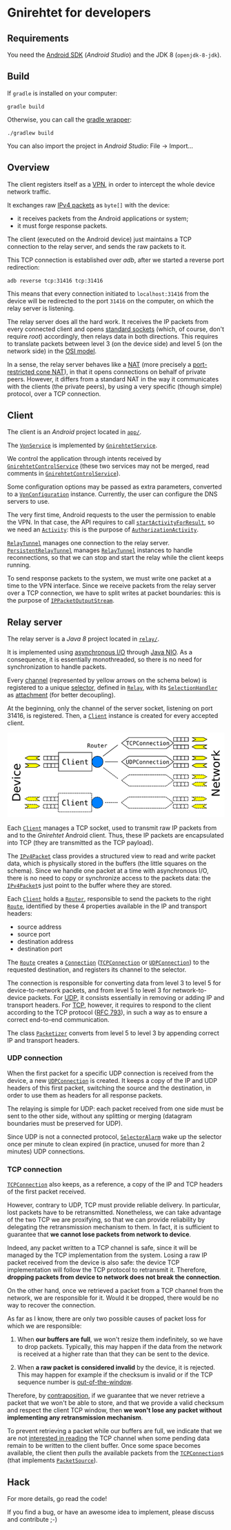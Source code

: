 # Gnirehtet for developers


## Requirements

You need the [Android SDK] (_Android Studio_) and the JDK 8 (`openjdk-8-jdk`).

[Android SDK]: https://developer.android.com/studio/index.html


## Build

If `gradle` is installed on your computer:

    gradle build

Otherwise, you can call the [gradle wrapper]:

    ./gradlew build

You can also import the project in _Android Studio_: File → Import…

[gradle wrapper]: https://docs.gradle.org/current/userguide/gradle_wrapper.html


## Overview

The client registers itself as a [VPN], in order to intercept the whole device
network traffic.

It exchanges raw [IPv4 packets] as `byte[]` with the device:
 - it receives packets from the Android applications or system;
 - it must forge response packets.

The client (executed on the Android device) just maintains a TCP connection to
the relay server, and sends the raw packets to it.

This TCP connection is established over _adb_, after we started a reverse
port redirection:

    adb reverse tcp:31416 tcp:31416

This means that every connection initiated to `localhost:31416` from the device
will be redirected to the port `31416` on the computer, on which the relay
server is listening.

The relay server does all the hard work. It receives the IP packets from every
connected client and opens [standard sockets][berkeley] (which, of course, don't
require _root_) accordingly, then relays data in both directions. This requires
to translate packets between level 3 (on the device side) and level 5 (on the
network side) in the [OSI model].

In a sense, the relay server behaves like a [NAT] (more precisely a
[port-restricted cone NAT][portNAT]), in that it opens connections on behalf of
private peers. However, it differs from a standard NAT in the way it
communicates with the clients (the private peers), by using a very specific
(though simple) protocol, over a TCP connection.

[VPN]: https://developer.android.com/reference/android/net/VpnService.html
[IPv4 packets]: https://en.wikipedia.org/wiki/IPv4#Packet_structure
[OSI model]: https://en.wikipedia.org/wiki/OSI_model
[berkeley]: https://en.wikipedia.org/wiki/Berkeley_sockets
[NAT]: https://en.wikipedia.org/wiki/Network_address_translation
[portNAT]: https://en.wikipedia.org/wiki/Network_address_translation#Methods_of_translation


## Client

The client is an _Android_ project located in [`app/`](app/).

The [`VpnService`] is implemented by
[`GnirehtetService`].

We control the application through intents received by
[`GnirehtetControlService`] (these two services may not be merged, read
comments in [`GnirehtetControlService`]).

Some configuration options may be passed as extra parameters, converted to a
[`VpnConfiguration`] instance. Currently, the user can configure the DNS servers
to use.

The very first time, Android requests to the user the permission to enable the
VPN. In that case, the API requires to call
[`startActivityForResult`], so we need an [`Activity`]: this is the purpose
of [`AuthorizationActivity`].

[`RelayTunnel`] manages one connection to the relay server.
[`PersistentRelayTunnel`] manages [`RelayTunnel`] instances to handle
reconnections, so that we can stop and start the relay while the client keeps
running.

To send response packets to the system, we must write one packet at a time to
the VPN interface. Since we receive packets from the relay server over a TCP
connection, we have to split writes at packet boundaries: this is the purpose
of [`IPPacketOutputStream`].

[`VpnService`]: https://developer.android.com/reference/android/net/VpnService.html
[`GnirehtetService`]: app/src/main/java/com/genymobile/gnirehtet/GnirehtetService.java
[`GnirehtetControlService`]: app/src/main/java/com/genymobile/gnirehtet/GnirehtetControlService.java
[`VpnConfiguration`]: app/src/main/java/com/genymobile/gnirehtet/VpnConfiguration.java
[`startActivityForResult`]: https://developer.android.com/reference/android/app/Activity.html#startActivityForResult%28android.content.Intent,%20int%29
[`Activity`]: https://developer.android.com/reference/android/app/Activity.html
[`AuthorizationActivity`]: app/src/main/java/com/genymobile/gnirehtet/AuthorizationActivity.java
[`RelayTunnel`]: app/src/main/java/com/genymobile/gnirehtet/RelayTunnel.java
[`PersistentRelayTunnel`]: app/src/main/java/com/genymobile/gnirehtet/PersistentRelayTunnel.java
[`IPPacketOutputStream`]: app/src/main/java/com/genymobile/gnirehtet/IPPacketOutputStream.java


## Relay server

The relay server is a _Java 8_ project located in [`relay/`](relay/).

It is implemented using [asynchronous I/O] through [Java NIO]. As a
consequence, it is essentially monothreaded, so there is no need for
synchronization to handle packets.

Every [channel][SelectableChannel] (represented by yellow arrows on the schema
below) is registered to a unique [selector], defined in [`Relay`], with its
[`SelectionHandler`] as [attachment] (for better decoupling).

At the beginning, only the channel of the server socket, listening on port
31416, is registered. Then, a [`Client`] instance is created for every
accepted client.

[asynchronous I/O]: https://en.wikipedia.org/wiki/Asynchronous_I/O
[Java NIO]: https://en.wikipedia.org/wiki/New_I/O_%28Java%29
[SelectableChannel]: https://docs.oracle.com/javase/8/docs/api/java/nio/channels/SelectableChannel.html
[Selector]: https://docs.oracle.com/javase/8/docs/api/java/nio/channels/Selector.html
[`Relay`]: relay/src/main/java/com/genymobile/relay/Relay.java
[`SelectionHandler`]: relay/src/main/java/com/genymobile/relay/SelectionHandler.java
[attachment]: https://docs.oracle.com/javase/8/docs/api/java/nio/channels/SelectionKey.html#attachment--
[`Client`]: relay/src/main/java/com/genymobile/relay/Client.java

![archi](assets/archi.png)

Each [`Client`] manages a TCP socket, used to transmit raw IP packets from and
to the _Gnirehtet_ Android client. Thus, these IP packets are encapsulated into
TCP (they are transmitted as the TCP payload).

The [`IPv4Packet`] class provides a structured view to read and write packet
data, which is physically stored in the buffers (the little squares on the
schema). Since we handle one packet at a time with asynchronous I/O, there is no
need to copy or synchronize access to the packets data: the [`IPv4Packet`]s
just point to the buffer where they are stored.

Each [`Client`] holds a [`Router`], responsible to send the packets to the
right [`Route`], identified by these 4 properties available in the IP and
transport headers:

 - source address
 - source port
 - destination address
 - destination port

The [`Route`] creates a [`Connection`] ([`TCPConnection`] or [`UDPConnection`])
to the requested destination, and registers its channel to the selector.

The connection is responsible for converting data from level 3 to level 5 for
device-to-network packets, and from level 5 to level 3 for network-to-device
packets. For [UDP][`UDPConnection`], it consists essentially in removing or
adding IP and transport headers. For [TCP][`TCPConnection`], however, it
requires to respond to the client according to the TCP protocol ([RFC 793]),
in such a way as to ensure a correct end-to-end communication.

The class [`Packetizer`] converts from level 5 to level 3 by appending correct
IP and transport headers.


[`IPv4Packet`]: relay/src/main/java/com/genymobile/relay/IPv4Packet.java
[`Router`]: relay/src/main/java/com/genymobile/relay/Router.java
[`Route`]: relay/src/main/java/com/genymobile/relay/Route.java
[`Connection`]: relay/src/main/java/com/genymobile/relay/Connection.java
[`TCPConnection`]: relay/src/main/java/com/genymobile/relay/TCPConnection.java
[`UDPConnection`]: relay/src/main/java/com/genymobile/relay/UDPConnection.java
[RFC 793]: https://tools.ietf.org/html/rfc793
[`Packetizer`]: relay/src/main/java/com/genymobile/relay/Packetizer.java


### UDP connection

When the first packet for a specific UDP connection is received from the device,
a new [`UDPConnection`] is created. It keeps a copy of the IP and UDP headers
of this first packet, switching the source and the destination, in order to use
them as headers for all response packets.

The relaying is simple for UDP: each packet received from one side must be sent
to the other side, without any splitting or merging (datagram boundaries must be
preserved for UDP).

Since UDP is not a connected protocol, [`SelectorAlarm`] wake up the selector
once per minute to clean expired (in practice, unused for more than 2 minutes)
UDP connections.

[`DatagramChannel`]: relay/src/main/java/com/genymobile/relay/DatagramChannel.java
[`SelectorAlarm`]: relay/src/main/java/com/genymobile/relay/SelectorAlarm.java


### TCP connection

[`TCPConnection`] also keeps, as a reference, a copy of the IP and TCP headers
of the first packet received.

However, contrary to UDP, TCP must provide reliable delivery. In particular,
lost packets have to be retransmitted. Nonetheless, we can take advantage of the
two TCP we are proxifying, so that we can provide reliability by delegating the
retransmission mechanism to them. In fact, it is sufficient to guarantee that
**we cannot lose packets from network to device**.

Indeed, any packet written to a TCP channel is safe, since it will be managed by
the TCP implementation from the system. Losing a raw IP packet received from the
device is also safe: the device TCP implementation will follow the TCP protocol
to retransmit it. Therefore, **dropping packets from device to network does not
break the connection**.

On the other hand, once we retrieved a packet from a TCP channel from the
network, we are responsible for it. Would it be dropped, there would be no way
to recover the connection.

As far as I know, there are only two possible causes of packet loss for which we
are responsible:

 1. When **our buffers are full**, we won't resize them indefinitely, so we have to
drop packets. Typically, this may happen if the data from the network is
received at a higher rate than that they can be sent to the device.

 2. When **a raw packet is considered invalid** by the device, it is rejected.
This may happen for example if the checksum is invalid or if the TCP sequence
number is [out-of-the-window][flow control].

[flow control]: https://en.wikipedia.org/wiki/Transmission_Control_Protocol#Flow_control

Therefore, by [contraposition], if we guarantee that we never retrieve a packet
that we won't be able to store, and that we provide a valid checksum and respect
the client TCP window, then **we won't lose any packet without implementing any
retransmission mechanism**.

[contraposition]: https://en.wikipedia.org/wiki/Contraposition

To prevent retrieving a packet while our buffers are full, we indicate that we
are not [interested in reading][interestOps] the TCP channel when some pending
data remain to be written to the client buffer. Once some space becomes
available, the client then _pulls_ the available packets from the
[`TCPConnection`]s (that implements [`PacketSource`]).

[interestOps]: https://developer.android.com/reference/java/nio/channels/SelectionKey.html#interestOps%28int%29
[`PacketSource`]: relay/src/main/java/com/genymobile/relay/PacketSource.java


## Hack

For more details, go read the code!

If you find a bug, or have an awesome idea to implement, please discuss and
contribute ;-)
